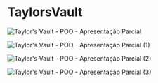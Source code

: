 # TaylorsVault

![Taylor's Vault - POO - Apresentação Parcial](https://github.com/laliahaidara/TaylorsVault/assets/106777823/19186141-1a61-4d0c-9f98-9e8bc322cac4)

![Taylor's Vault - POO - Apresentação Parcial (1)](https://github.com/laliahaidara/TaylorsVault/assets/106777823/5ad8ef74-6feb-446d-8293-621f2d095292)

![Taylor's Vault - POO - Apresentação Parcial (2)](https://github.com/laliahaidara/TaylorsVault/assets/106777823/e1d53214-1333-4bfd-8322-81d3d412763f)

![Taylor's Vault - POO - Apresentação Parcial (3)](https://github.com/laliahaidara/TaylorsVault/assets/106777823/00c1c69f-a517-4a9e-80ab-856b0e9d1455)
